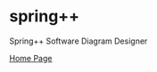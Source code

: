 # spring++

Spring++ Software Diagram Designer

[Home Page](https://slaakko.github.io/springpp/index.html)
